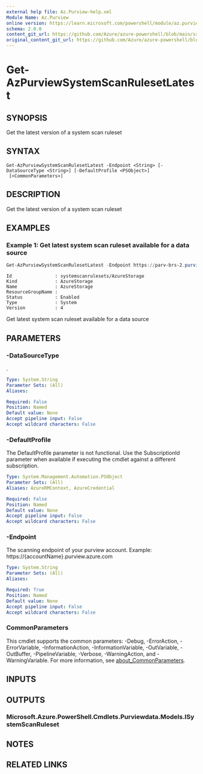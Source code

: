 ```yaml
---
external help file: Az.Purview-help.xml
Module Name: Az.Purview
online version: https://learn.microsoft.com/powershell/module/az.purview/get-azpurviewsystemscanrulesetlatest
schema: 2.0.0
content_git_url: https://github.com/Azure/azure-powershell/blob/main/src/Purview/Purview/help/Get-AzPurviewSystemScanRulesetLatest.md
original_content_git_url: https://github.com/Azure/azure-powershell/blob/main/src/Purview/Purview/help/Get-AzPurviewSystemScanRulesetLatest.md
---
```


# Get-AzPurviewSystemScanRulesetLatest

## SYNOPSIS
Get the latest version of a system scan ruleset

## SYNTAX

```
Get-AzPurviewSystemScanRulesetLatest -Endpoint <String> [-DataSourceType <String>] [-DefaultProfile <PSObject>]
 [<CommonParameters>]
```

## DESCRIPTION
Get the latest version of a system scan ruleset

## EXAMPLES

### Example 1: Get latest system scan ruleset available for a data source
```powershell
Get-AzPurviewSystemScanRulesetLatest -Endpoint https://parv-brs-2.purview.azure.com/ -DataSourceType 'AzureStorage'
```

```output
Id                : systemscanrulesets/AzureStorage
Kind              : AzureStorage
Name              : AzureStorage
ResourceGroupName :
Status            : Enabled
Type              : System
Version           : 4
```

Get latest system scan ruleset available for a data source

## PARAMETERS

### -DataSourceType
.

```yaml
Type: System.String
Parameter Sets: (All)
Aliases:

Required: False
Position: Named
Default value: None
Accept pipeline input: False
Accept wildcard characters: False
```

### -DefaultProfile
The DefaultProfile parameter is not functional.
Use the SubscriptionId parameter when available if executing the cmdlet against a different subscription.

```yaml
Type: System.Management.Automation.PSObject
Parameter Sets: (All)
Aliases: AzureRMContext, AzureCredential

Required: False
Position: Named
Default value: None
Accept pipeline input: False
Accept wildcard characters: False
```

### -Endpoint
The scanning endpoint of your purview account.
Example: https://{accountName}.purview.azure.com

```yaml
Type: System.String
Parameter Sets: (All)
Aliases:

Required: True
Position: Named
Default value: None
Accept pipeline input: False
Accept wildcard characters: False
```

### CommonParameters
This cmdlet supports the common parameters: -Debug, -ErrorAction, -ErrorVariable, -InformationAction, -InformationVariable, -OutVariable, -OutBuffer, -PipelineVariable, -Verbose, -WarningAction, and -WarningVariable. For more information, see [about_CommonParameters](http://go.microsoft.com/fwlink/?LinkID=113216).

## INPUTS

## OUTPUTS

### Microsoft.Azure.PowerShell.Cmdlets.Purviewdata.Models.ISystemScanRuleset

## NOTES

## RELATED LINKS

